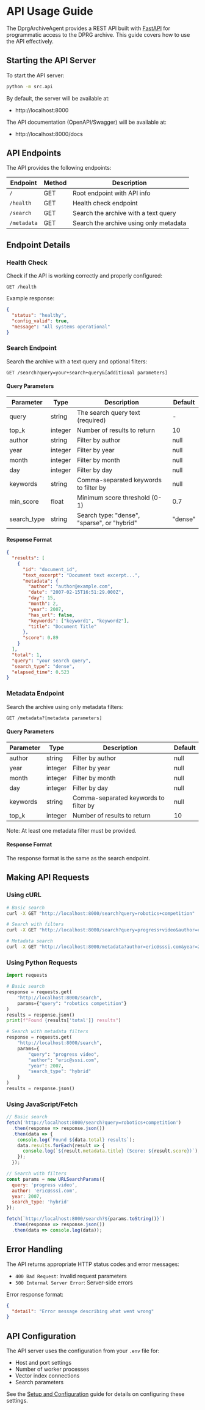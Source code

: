 # API Usage Guide

The DprgArchiveAgent provides a REST API built with [FastAPI](https://fastapi.tiangolo.com/) for programmatic access to the DPRG archive. This guide covers how to use the API effectively.

## Starting the API Server

To start the API server:

```bash
python -m src.api
```

By default, the server will be available at:
- http://localhost:8000

The API documentation (OpenAPI/Swagger) will be available at:
- http://localhost:8000/docs

## API Endpoints

The API provides the following endpoints:

| Endpoint          | Method | Description                              |
|-------------------|--------|------------------------------------------|
| `/`               | GET    | Root endpoint with API info              |
| `/health`         | GET    | Health check endpoint                    |
| `/search`         | GET    | Search the archive with a text query     |
| `/metadata`       | GET    | Search the archive using only metadata   |

## Endpoint Details

### Health Check

Check if the API is working correctly and properly configured:

```
GET /health
```

Example response:
```json
{
  "status": "healthy",
  "config_valid": true,
  "message": "All systems operational"
}
```

### Search Endpoint

Search the archive with a text query and optional filters:

```
GET /search?query=your+search+query&[additional parameters]
```

#### Query Parameters

| Parameter   | Type    | Description                                         | Default |
|-------------|---------|-----------------------------------------------------|---------|
| query       | string  | The search query text (required)                    | -       |
| top_k       | integer | Number of results to return                         | 10      |
| author      | string  | Filter by author                                    | null    |
| year        | integer | Filter by year                                      | null    |
| month       | integer | Filter by month                                     | null    |
| day         | integer | Filter by day                                       | null    |
| keywords    | string  | Comma-separated keywords to filter by               | null    |
| min_score   | float   | Minimum score threshold (0-1)                       | 0.7     |
| search_type | string  | Search type: "dense", "sparse", or "hybrid"         | "dense" |

#### Response Format

```json
{
  "results": [
    {
      "id": "document_id",
      "text_excerpt": "Document text excerpt...",
      "metadata": {
        "author": "author@example.com",
        "date": "2007-02-15T16:51:29.000Z",
        "day": 15,
        "month": 2,
        "year": 2007,
        "has_url": false,
        "keywords": ["keyword1", "keyword2"],
        "title": "Document Title"
      },
      "score": 0.89
    }
  ],
  "total": 1,
  "query": "your search query",
  "search_type": "dense",
  "elapsed_time": 0.523
}
```

### Metadata Endpoint

Search the archive using only metadata filters:

```
GET /metadata?[metadata parameters]
```

#### Query Parameters

| Parameter | Type    | Description                           | Default |
|-----------|---------|---------------------------------------|---------|
| author    | string  | Filter by author                      | null    |
| year      | integer | Filter by year                        | null    |
| month     | integer | Filter by month                       | null    |
| day       | integer | Filter by day                         | null    |
| keywords  | string  | Comma-separated keywords to filter by | null    |
| top_k     | integer | Number of results to return           | 10      |

Note: At least one metadata filter must be provided.

#### Response Format

The response format is the same as the search endpoint.

## Making API Requests

### Using cURL

```bash
# Basic search
curl -X GET "http://localhost:8000/search?query=robotics+competition"

# Search with filters
curl -X GET "http://localhost:8000/search?query=progress+video&author=eric@sssi.com&year=2007"

# Metadata search
curl -X GET "http://localhost:8000/metadata?author=eric@sssi.com&year=2007"
```

### Using Python Requests

```python
import requests

# Basic search
response = requests.get(
    "http://localhost:8000/search",
    params={"query": "robotics competition"}
)
results = response.json()
print(f"Found {results['total']} results")

# Search with metadata filters
response = requests.get(
    "http://localhost:8000/search",
    params={
        "query": "progress video",
        "author": "eric@sssi.com",
        "year": 2007,
        "search_type": "hybrid"
    }
)
results = response.json()
```

### Using JavaScript/Fetch

```javascript
// Basic search
fetch('http://localhost:8000/search?query=robotics+competition')
  .then(response => response.json())
  .then(data => {
    console.log(`Found ${data.total} results`);
    data.results.forEach(result => {
      console.log(`${result.metadata.title} (Score: ${result.score})`);
    });
  });

// Search with filters
const params = new URLSearchParams({
  query: 'progress video',
  author: 'eric@sssi.com',
  year: 2007,
  search_type: 'hybrid'
});

fetch(`http://localhost:8000/search?${params.toString()}`)
  .then(response => response.json())
  .then(data => console.log(data));
```

## Error Handling

The API returns appropriate HTTP status codes and error messages:

- `400 Bad Request`: Invalid request parameters
- `500 Internal Server Error`: Server-side errors

Error response format:
```json
{
  "detail": "Error message describing what went wrong"
}
```

## API Configuration

The API server uses the configuration from your `.env` file for:
- Host and port settings
- Number of worker processes
- Vector index connections
- Search parameters

See the [Setup and Configuration](setup_and_configuration.md) guide for details on configuring these settings. 